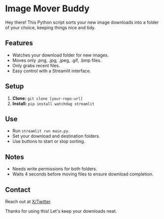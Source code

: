 # Image Mover Buddy

Hey there! This Python script sorts your new image downloads into a folder of your choice, keeping things nice and tidy.

## Features

- Watches your download folder for new images.
- Moves only .png, .jpg, .jpeg, .gif, .bmp files.
- Only grabs recent files.
- Easy control with a Streamlit interface.

## Setup

1. **Clone:** `git clone [your-repo-url]`
2. **Install:** `pip install watchdog streamlit`

## Use

- Run `streamlit run main.py`.
- Set your download and destination folders.
- Use buttons to start or stop sorting.

## Notes

- Needs write permissions for both folders.
- Waits 4 seconds before moving files to ensure download completion.

## Contact

Reach out at [X/Twitter](https://x.com/kathokeyash05).

Thanks for using this! Let's keep your downloads neat.

